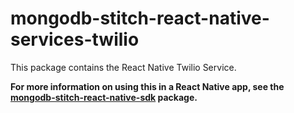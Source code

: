 # mongodb-stitch-react-native-services-twilio

This package contains the React Native Twilio Service.

**For more information on using this in a React Native app, see the [mongodb-stitch-react-native-sdk](https://www.npmjs.com/package/mongodb-stitch-react-native-sdk) package.**